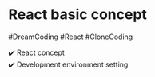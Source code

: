 # React basic concept

#DreamCoding #React #CloneCoding

✔️ React concept<br>
✔️ Development environment setting
